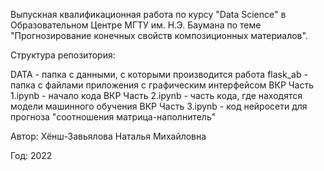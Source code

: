 Выпускная квалификационная работа по курсу "Data Science"
в Образовательном Центре МГТУ им. Н.Э. Баумана по теме "Прогнозирование конечных свойств композиционных материалов".

Структура репозитория:

DATA - папка с данными, с которыми производится работа
flask_ab - папка с файлами приложения с графическим интерфейсом
ВКР Часть 1.ipynb - начало кода
ВКР Часть 2.ipynb - часть кода, где находятся модели машинного обучения
ВКР Часть 3.ipynb - код нейросети для прогноза "соотношения матрица-наполнитель"

Автор: Хёнш-Завьялова Наталья Михайловна

Год: 2022
